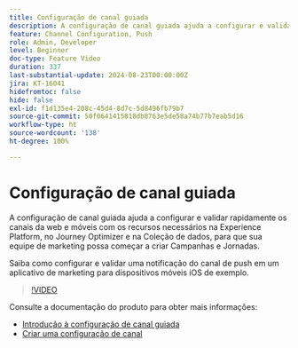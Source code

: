 ```yaml
---
title: Configuração de canal guiada
description: A configuração de canal guiada ajuda a configurar e validar rapidamente os canais da web e móveis com os recursos necessários na Experience Platform, no Journey Optimizer e na Coleção de dados, para que sua equipe de marketing possa começar a criar Campanhas e Jornadas. Saiba como configurar e validar uma notificação do canal de push em um aplicativo de marketing para dispositivos móveis iOS de exemplo.
feature: Channel Configuration, Push
role: Admin, Developer
level: Beginner
doc-type: Feature Video
duration: 337
last-substantial-update: 2024-08-23T00:00:00Z
jira: KT-16041
hidefromtoc: false
hide: false
exl-id: f1d135e4-208c-45d4-8d7c-5d8496fb79b7
source-git-commit: 50f0641415818db8763e5de58a74b77b7eab5d16
workflow-type: ht
source-wordcount: '138'
ht-degree: 100%

---
```


# Configuração de canal guiada

A configuração de canal guiada ajuda a configurar e validar rapidamente os canais da web e móveis com os recursos necessários na Experience Platform, no Journey Optimizer e na Coleção de dados, para que sua equipe de marketing possa começar a criar Campanhas e Jornadas. 

Saiba como configurar e validar uma notificação do canal de push em um aplicativo de marketing para dispositivos móveis iOS de exemplo.

>[!VIDEO](https://video.tv.adobe.com/v/3449627/?captions=por_br&learn=on)

Consulte a documentação do produto para obter mais informações:

* [Introdução à configuração de canal guiada](https://experienceleague.adobe.com/docs/journey-optimizer/using/configuration/guided-setup/set-mobile-config.html?lang=pt-BR)
* [Criar uma configuração de canal](https://experienceleague.adobe.com/docs/journey-optimizer/using/configuration/guided-setup/create-channel-set-up.html?lang=pt-BR)
